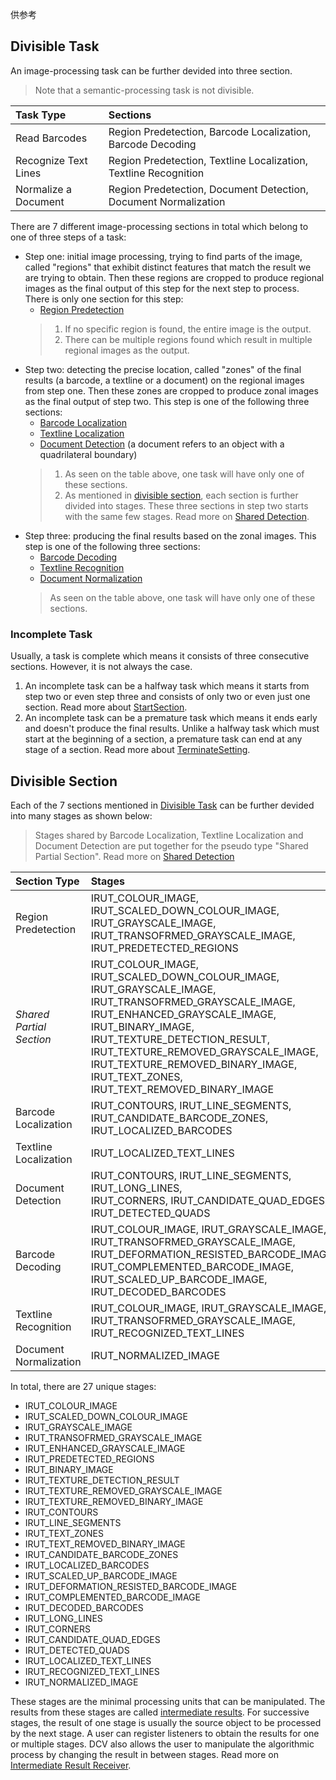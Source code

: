 供参考

## Divisible Task

An image-processing task can be further devided into three section.

> Note that a semantic-processing task is not divisible.

| Task Type            | Sections                                                         |
| :------------------- | :--------------------------------------------------------------- |
| Read Barcodes        | Region Predetection, Barcode Localization, Barcode Decoding      |
| Recognize Text Lines | Region Predetection, Textline Localization, Textline Recognition |
| Normalize a Document | Region Predetection, Document Detection, Document Normalization  |

There are 7 different image-processing sections in total which belong to one of three steps of a task:

- Step one: initial image processing, trying to find parts of the image, called "regions" that exhibit distinct features that match the result we are trying to obtain. Then these regions are cropped to produce regional images as the final output of this step for the next step to process. There is only one section for this step:
  - [Region Predetection](image-process/region-predetection.md)
  > 1. If no specific region is found, the entire image is the output.
  > 2. There can be multiple regions found which result in multiple regional images as the output.
- Step two: detecting the precise location, called "zones" of the final results (a barcode, a textline or a document) on the regional images from step one. Then these zones are cropped to produce zonal images as the final output of step two. This step is one of the following three sections:
  - [Barcode Localization](image-process/barcode-localization.md)
  - [Textline Localization](image-process/textline-localization.md)
  - [Document Detection](assets/document-detection.png) (a document refers to an object with a quadrilateral boundary)
  > 1. As seen on the table above, one task will have only one of these sections.
  > 2. As mentioned in [divisible section](#divisible-section), each section is further divided into stages. These three sections in step two starts with the same few stages. Read more on [Shared Detection](image-process/shared-detection.md).
- Step three: producing the final results based on the zonal images. This step is one of the following three sections:
  - [Barcode Decoding](image-process/barcode-decoding.md)
  - [Textline Recognition](image-process/textline-recognition.md)
  - [Document Normalization](image-process/document-normalization.md)
  > As seen on the table above, one task will have only one of these sections.

### Incomplete Task

Usually, a task is complete which means it consists of three consecutive sections. However, it is not always the case. 

1. An incomplete task can be a halfway task which means it starts from step two or even step three and consists of only two or even just one section. Read more about [StartSection](../parameters/reference/start-section.md).
2. An incomplete task can be a premature task which means it ends early and doesn't produce the final results. Unlike a halfway task which must start at the beginning of a section, a premature task can end at any stage of a section. Read more about [TerminateSetting](../parameters/reference/terminate-settings.md).

## Divisible Section

Each of the 7 sections mentioned in [Divisible Task](#divisible-section) can be further devided into many stages as shown below:

> Stages shared by Barcode Localization, Textline Localization and Document Detection are put together for the pseudo type "Shared Partial Section". Read more on [Shared Detection](image-process/shared-detection.md)

| Section Type             | Stages                                                                                                                                                                                                                                                                                                                                   |
| :----------------------- | :--------------------------------------------------------------------------------------------------------------------------------------------------------------------------------------------------------------------------------------------------------------------------------------------------------------------------------------- |
| Region Predetection      | IRUT_COLOUR_IMAGE, IRUT_SCALED_DOWN_COLOUR_IMAGE, IRUT_GRAYSCALE_IMAGE, <br /> IRUT_TRANSOFRMED_GRAYSCALE_IMAGE, IRUT_PREDETECTED_REGIONS                                                                                                                                                                                                |
| *Shared Partial Section* | IRUT_COLOUR_IMAGE, IRUT_SCALED_DOWN_COLOUR_IMAGE, IRUT_GRAYSCALE_IMAGE, <br /> IRUT_TRANSOFRMED_GRAYSCALE_IMAGE, IRUT_ENHANCED_GRAYSCALE_IMAGE, IRUT_BINARY_IMAGE, <br /> IRUT_TEXTURE_DETECTION_RESULT, IRUT_TEXTURE_REMOVED_GRAYSCALE_IMAGE, IRUT_TEXTURE_REMOVED_BINARY_IMAGE, <br /> IRUT_TEXT_ZONES, IRUT_TEXT_REMOVED_BINARY_IMAGE |
| Barcode Localization     | IRUT_CONTOURS, IRUT_LINE_SEGMENTS, IRUT_CANDIDATE_BARCODE_ZONES, <br /> IRUT_LOCALIZED_BARCODES                                                                                                                                                                                                                                          |
| Textline Localization    | IRUT_LOCALIZED_TEXT_LINES                                                                                                                                                                                                                                                                                                                |
| Document Detection       | IRUT_CONTOURS, IRUT_LINE_SEGMENTS, IRUT_LONG_LINES, <br /> IRUT_CORNERS, IRUT_CANDIDATE_QUAD_EDGES, IRUT_DETECTED_QUADS                                                                                                                                                                                                                  |
| Barcode Decoding         | IRUT_COLOUR_IMAGE, IRUT_GRAYSCALE_IMAGE, IRUT_TRANSOFRMED_GRAYSCALE_IMAGE, <br /> IRUT_DEFORMATION_RESISTED_BARCODE_IMAGE, IRUT_COMPLEMENTED_BARCODE_IMAGE, IRUT_SCALED_UP_BARCODE_IMAGE, <br /> IRUT_DECODED_BARCODES                                                                                                                   |
| Textline Recognition     | IRUT_COLOUR_IMAGE, IRUT_GRAYSCALE_IMAGE, IRUT_TRANSOFRMED_GRAYSCALE_IMAGE, <br /> IRUT_RECOGNIZED_TEXT_LINES                                                                                                                                                                                                                             |
| Document Normalization   | IRUT_NORMALIZED_IMAGE                                                                                                                                                                                                                                                                                                                    |

In total, there are 27 unique stages:

- IRUT_COLOUR_IMAGE
- IRUT_SCALED_DOWN_COLOUR_IMAGE
- IRUT_GRAYSCALE_IMAGE
- IRUT_TRANSOFRMED_GRAYSCALE_IMAGE
- IRUT_ENHANCED_GRAYSCALE_IMAGE
- IRUT_PREDETECTED_REGIONS
- IRUT_BINARY_IMAGE
- IRUT_TEXTURE_DETECTION_RESULT
- IRUT_TEXTURE_REMOVED_GRAYSCALE_IMAGE
- IRUT_TEXTURE_REMOVED_BINARY_IMAGE
- IRUT_CONTOURS
- IRUT_LINE_SEGMENTS
- IRUT_TEXT_ZONES
- IRUT_TEXT_REMOVED_BINARY_IMAGE
- IRUT_CANDIDATE_BARCODE_ZONES
- IRUT_LOCALIZED_BARCODES
- IRUT_SCALED_UP_BARCODE_IMAGE
- IRUT_DEFORMATION_RESISTED_BARCODE_IMAGE
- IRUT_COMPLEMENTED_BARCODE_IMAGE
- IRUT_DECODED_BARCODES
- IRUT_LONG_LINES
- IRUT_CORNERS
- IRUT_CANDIDATE_QUAD_EDGES
- IRUT_DETECTED_QUADS
- IRUT_LOCALIZED_TEXT_LINES
- IRUT_RECOGNIZED_TEXT_LINES
- IRUT_NORMALIZED_IMAGE

These stages are the minimal processing units that can be manipulated. The results from these stages are called [intermediate results](image-process/intermediate-result.md). For successive stages, the result of one stage is usually the source object to be processed by the next stage. A user can register listeners to obtain the results for one or multiple stages. DCV also allows the user to manipulate the algorithmic process by changing the result in between stages. Read more on [Intermediate Result Receiver](std-output.md#intermediate-result-receiver).

